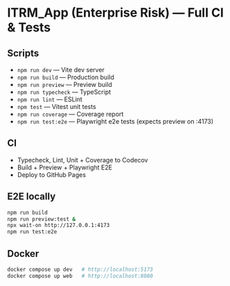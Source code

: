 # ITRM_App (Enterprise Risk) — Full CI & Tests

## Scripts
- `npm run dev` — Vite dev server
- `npm run build` — Production build
- `npm run preview` — Preview build
- `npm run typecheck` — TypeScript
- `npm run lint` — ESLint
- `npm test` — Vitest unit tests
- `npm run coverage` — Coverage report
- `npm run test:e2e` — Playwright e2e tests (expects preview on :4173)

## CI
- Typecheck, Lint, Unit + Coverage to Codecov
- Build + Preview + Playwright E2E
- Deploy to GitHub Pages

## E2E locally
```bash
npm run build
npm run preview:test &
npx wait-on http://127.0.0.1:4173
npm run test:e2e
```

## Docker
```bash
docker compose up dev   # http://localhost:5173
docker compose up web   # http://localhost:8080
```
